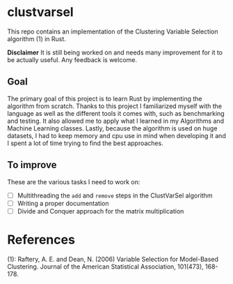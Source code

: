 # clustvarsel
This repo contains an implementation of the Clustering Variable Selection algorithm (1) in Rust.

**Disclaimer** It is still being worked on and needs many improvement for it to be actually useful. Any feedback is welcome.
## Goal
The primary goal of this project is to learn Rust by implementing the algorithm from scratch. 
Thanks to this project I familiarized myself with the language as well as the different tools it comes with, such as benchmarking and testing. 
It also allowed me to apply what I learned in my Algorithms and Machine Learning classes. Lastly, because the algorithm is used on huge datasets, 
I had to keep memory and cpu use in mind when developing it and I spent a lot of time trying to find the best approaches.

## To improve
These are the various tasks I need to work on:
- [ ] Multithreading the `add` and `remove` steps in the ClustVarSel algorithm
- [ ] Writing a proper documentation
- [ ] Divide and Conquer approach for the matrix multiplication

# References
(1): Raftery, A. E. and Dean, N. (2006) Variable Selection for Model-Based Clustering. Journal of the American Statistical Association, 101(473), 168-178.
